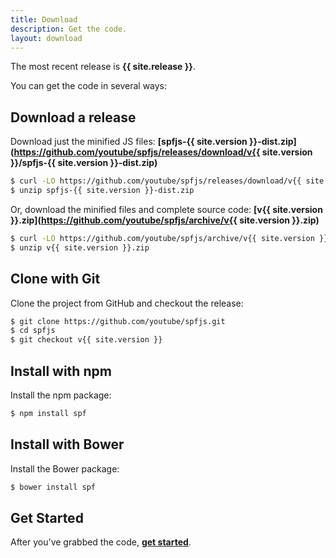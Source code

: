 ```yaml
---
title: Download
description: Get the code.
layout: download
---
```


The most recent release is **{{ site.release }}**.

You can get the code in several ways:


## Download a release

Download just the minified JS files:
**[spfjs-{{ site.version }}-dist.zip](https://github.com/youtube/spfjs/releases/download/v{{ site.version }}/spfjs-{{ site.version }}-dist.zip)**

```sh
$ curl -LO https://github.com/youtube/spfjs/releases/download/v{{ site.version }}/spfjs-{{ site.version }}-dist.zip
$ unzip spfjs-{{ site.version }}-dist.zip
```

Or, download the minified files and complete source code:
**[v{{ site.version }}.zip](https://github.com/youtube/spfjs/archive/v{{ site.version }}.zip)**

```sh
$ curl -LO https://github.com/youtube/spfjs/archive/v{{ site.version }}.zip
$ unzip v{{ site.version }}.zip
```


## Clone with Git

Clone the project from GitHub and checkout the release:

```sh
$ git clone https://github.com/youtube/spfjs.git
$ cd spfjs
$ git checkout v{{ site.version }}
```


## Install with npm

Install the npm package:

```sh
$ npm install spf
```


## Install with Bower

Install the Bower package:

```sh
$ bower install spf
```


## Get Started

After you've grabbed the code, **[get started][start]**.


[start]: ../documentation/start/
